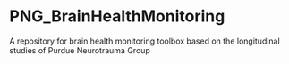 # PNG_BrainHealthMonitoring
A repository for brain health monitoring toolbox based on the longitudinal studies of Purdue Neurotrauma Group
